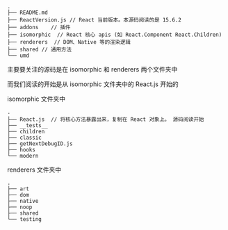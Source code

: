 ```
.
├── README.md   
├── ReactVersion.js // React 当前版本。本源码阅读的是 15.6.2
├── addons    // 插件
├── isomorphic  // React 核心 apis (如 React.Component React.Children)
├── renderers  // DOM、Native 等的渲染逻辑
├── shared // 通用方法
└── umd   
```

主要要关注的源码是在 isomorphic 和 renderers 两个文件夹中

而我们阅读的开始是从 isomorphic 文件夹中的 React.js 开始的

isomorphic 文件夹中
```
.
├── React.js  // 将核心方法暴露出来，复制在 React 对象上。 源码阅读开始
├── __tests__
├── children
├── classic
├── getNextDebugID.js
├── hooks
└── modern
```

renderers 文件夹中
```
.
├── art
├── dom
├── native
├── noop
├── shared 
└── testing
```
